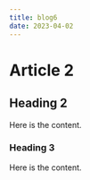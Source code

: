 ```yaml
---
title: blog6
date: 2023-04-02
---
```


# Article 2

## Heading 2

Here is the content.

### Heading 3

Here is the content.
